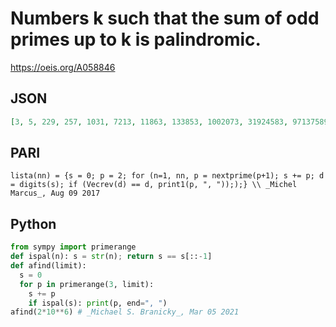# Numbers k such that the sum of odd primes up to k is palindromic\.
https://oeis.org/A058846
## JSON
```JSON
[3, 5, 229, 257, 1031, 7213, 11863, 133853, 1002073, 31924583, 97137589, 1837875227]
```
## PARI
```PARI
lista(nn) = {s = 0; p = 2; for (n=1, nn, p = nextprime(p+1); s += p; d = digits(s); if (Vecrev(d) == d, print1(p, ", ")););} \\ _Michel Marcus_, Aug 09 2017
```
## Python
```Python
from sympy import primerange
def ispal(n): s = str(n); return s == s[::-1]
def afind(limit):
  s = 0
  for p in primerange(3, limit):
    s += p
    if ispal(s): print(p, end=", ")
afind(2*10**6) # _Michael S. Branicky_, Mar 05 2021
```
